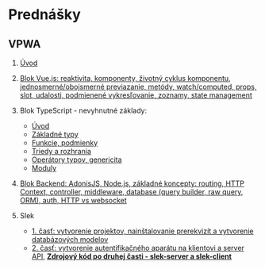 # Prednášky

## VPWA

1. [Úvod](zdroje/1p-uvod.pdf)

2. [Blok Vue.js: reaktivita, komponenty, životný cyklus komponentu, jednosmerné/obojsmerné previazanie, metódy, watch/computed, props, slot, udalosti, podmienené vykresľovanie, zoznamy, state management](zdroje/2p-vuejs.pdf)

3. Blok TypeScript - nevyhnutné základy:

   - [Úvod](zdroje/3p-ts-01-intro.pdf)
   - [Základné typy](zdroje/3p-ts-02-basic-types.pdf)
   - [Funkcie, podmienky](zdroje/3p-ts-03-functions-conditions.pdf)
   - [Triedy a rozhrania](zdroje/4p-ts-04-classes-interfaces.pdf)
   - [Operátory typov, genericita](zdroje/4p-ts-05-type-operators-generics.pdf)
   - [Moduly](zdroje/4p-ts-06-moduls.pdf)

4. [Blok Backend: AdonisJS, Node.js, základné koncepty: routing, HTTP Context, controller, middleware, database (query builder, raw query, ORM), auth, HTTP vs websocket](zdroje/5p-be-adonisjs.pdf)

5. Slek
   - [1. časť: vytvorenie projektov, nainštalovanie prerekvizít a vytvorenie databázových modelov](slek/part1/readme.md)
   - [2. časť: vytvorenie autentifikačného aparátu na klientovi a server API](slek/part2/readme.md), **[Zdrojový kód po druhej časti - slek-server a slek-client](zdroje/slek-part2.zip)**
